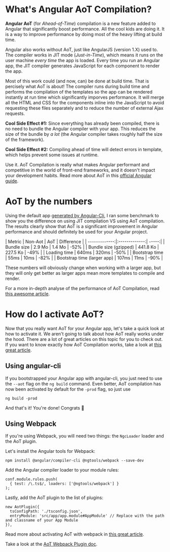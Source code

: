 # What's Angular AoT Compilation?

**Angular AoT** (for _Ahead-of-Time_) compilation is a new feature added to Angular that significantly boost performance. All the cool kids are doing it. It is a way to improve performance by doing most of the heavy lifting at build time.

Angular also works without AoT, just like AngularJS (version 1.X) used to. The compiler works in JIT mode (_Just-in-Time_), which means it runs on the user machine _every time_ the app is loaded. Every time you run an Angular app, the JIT compiler generates JavaScript for each component to render the app.

Most of this work could (and now, can) be done at build time. That is percisely what AoT is about! The compiler runs during build time and performs the compilation of the templates so the app can be rendered instantly at run time which significantly imporves performance.
It will merge all the HTML and CSS for the components inline into the JavaScript to avoid requesting these files separately and to reduce the number of external Ajax requests.

**Cool Side Effect #1:** Since everything has already been compiled, there is no need to bundle the Angular compiler with your app. This reduces the size of the bundle by *a lot* (the Angular compiler takes roughly half the size of the framework).

**Cool Side Effect #2:** Compiling ahead of time will detect errors in template, which helps prevent some issues at runtime.

Use it. AoT Compilation is really what makes Angular performant and competitive in the world of front-end frameworks, and it doesn't impact your development habits. Read more about AoT in this [official Angular guide](https://angular.io/guide/aot-compiler).

# AoT by the numbers

Using the default app [generated by Angular-Cli](https://tech.io/playgrounds/252/jumping-from-angular1-to-angular/content/bootstraping-the-application), I ran some benchmark to show you the difference on using JIT compilation VS using AoT compilation. The results clearly show that AoT is a significant improvement in Angular performance and should definitely be used for your Angular project.

| Metric        | Non-Aot | AoT  | Difference |
| -------------:|:-------------:| -----:|
| Bundle size | 2.9 Mo | 1.4 Mo | -52% |
| Bundle size (gzipped) | 441.8 Ko | 227.5 Ko | -49% |
| Loading time | 640ms | 320ms | -50% |
| Bootstrap time | 55ms  | 10ms  | -82% |
| Bootstrap time (larger app) | 107ms | 11ms  | -90% |

These numbers will obviously change when working with a larger app, but they will only get better as larger apps mean more templates to compile and render.

For a more in-depth analyse of the performance of AoT Compilation, read [this awesome article](https://blog.nrwl.io/angular-is-aot-worth-it-8fa02eaf64d4).

# How do I activate AoT?

Now that you really want AoT for your Angular app, let's take a quick look at how to activate it. We aren't going to talk about how AoT really works under the hood. There are a lot of great articles on this topic for you to check out. If you want to know exactly how AoT Compilation works, take a look at [this great article](http://blog.mgechev.com/2016/08/14/ahead-of-time-compilation-angular-offline-precompilation/).

## Using angular-cli

If you bootstrapped your Angular app with angular-cli, you just need to use the `--aot` flag on the `ng build` command. Even better, AoT compilation has now been activated by default for the `-prod` flag, so just use

```
ng build -prod
```

And that's it! You're done! Congrats 🎊

## Using Webpack

If you're using Webpack, you will need two things: the `NgcLoader` loader and the AoT plugin.

Let's install the Angular tools for Webpack:

```
npm install @angular/compiler-cli @ngtools/webpack --save-dev
```

Add the Angular compiler loader to your module rules:

```
conf.module.rules.push(
  { test: /\.ts$/, loaders: ['@ngtools/webpack'] }
);
```

Lastly, add the AoT plugin to the list of plugins:

```
new AotPlugin({
  tsConfigPath: './tsconfig.json',
  entryModule: 'src/app/app.module#AppModule' // Replace with the path and classname of your App Module
}),
```

Read more about activating AoT with webpack in [this great article](https://medium.com/@laco0416/aot-compilation-with-webpack-359ac9f4916f).

Take a look at the [AoT Webpack Plugin doc](https://github.com/angular/angular-cli/tree/master/packages/%40ngtools/webpack).
